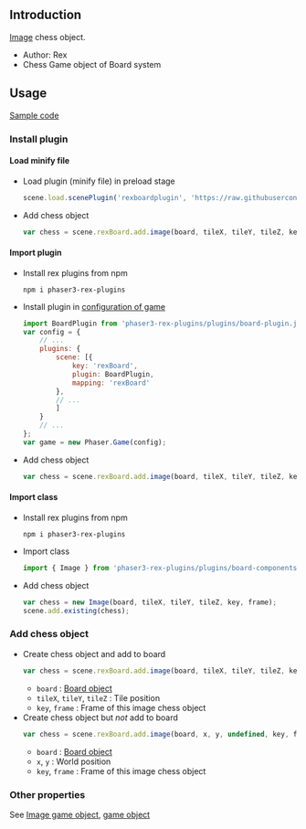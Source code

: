 ## Introduction

[Image](image.md) chess object.

- Author: Rex
- Chess Game object of Board system

## Usage

[Sample code](https://github.com/rexrainbow/phaser3-rex-notes/tree/master/examples/board-chess)

### Install plugin

#### Load minify file

- Load plugin (minify file) in preload stage
    ```javascript
    scene.load.scenePlugin('rexboardplugin', 'https://raw.githubusercontent.com/rexrainbow/phaser3-rex-notes/master/dist/rexboardplugin.min.js', 'rexBoard', 'rexBoard');
    ```
- Add chess object
    ```javascript
    var chess = scene.rexBoard.add.image(board, tileX, tileY, tileZ, key, frame);
    ```

#### Import plugin

- Install rex plugins from npm
    ```
    npm i phaser3-rex-plugins
    ```
- Install plugin in [configuration of game](game.md#configuration)
    ```javascript
    import BoardPlugin from 'phaser3-rex-plugins/plugins/board-plugin.js';
    var config = {
        // ...
        plugins: {
            scene: [{
                key: 'rexBoard',
                plugin: BoardPlugin,
                mapping: 'rexBoard'
            },
            // ...
            ]
        }
        // ...
    };
    var game = new Phaser.Game(config);
    ```
- Add chess object
    ```javascript
    var chess = scene.rexBoard.add.image(board, tileX, tileY, tileZ, key, frame);
    ```

#### Import class

- Install rex plugins from npm
    ```
    npm i phaser3-rex-plugins
    ```
- Import class
    ```javascript
    import { Image } from 'phaser3-rex-plugins/plugins/board-components.js';
    ```
- Add chess object
    ```javascript
    var chess = new Image(board, tileX, tileY, tileZ, key, frame);
    scene.add.existing(chess);
    ```

### Add chess object

- Create chess object and add to board
    ```javascript
    var chess = scene.rexBoard.add.image(board, tileX, tileY, tileZ, key, frame);
    ```
    - `board` : [Board object](board.md)
    - `tileX`, `tileY`, `tileZ` : Tile position
    - `key`, `frame` : Frame of this image chess object
- Create chess object but *not* add to board
    ```javascript
    var chess = scene.rexBoard.add.image(board, x, y, undefined, key, frame, false);
    ```
    - `board` : [Board object](board.md)
    - `x`, `y` : World position
    - `key`, `frame` : Frame of this image chess object

### Other properties

See [Image game object](image.md), [game object](gameobject.md)
